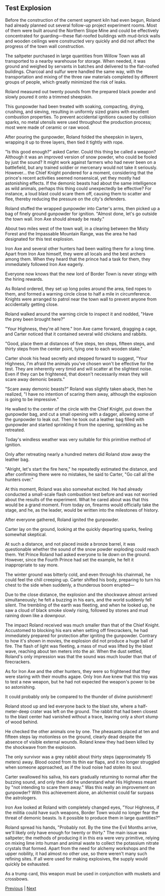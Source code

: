 ## Test Explosion
Before the construction of the cement segment kiln had even begun, Roland had already planned out several follow-up project experiment rooms. Most of them were built around the Northern Slope Mine and could be effectively concentrated for guarding—these flat-roofed buildings with mud-brick walls and wooden ceilings were constructed very quickly and did not affect the progress of the town wall construction.



The saltpeter purchased in large quantities from Willow Town was all transported to a nearby warehouse for storage. When needed, it was ground and weighed by servants in batches and delivered to the flat-roofed buildings. Charcoal and sulfur were handled the same way, with the transportation and mixing of the three raw materials completed by different groups of people, which greatly minimized the risk of leaks.



Roland measured out twenty pounds from the prepared black powder and slowly poured it onto a trimmed sheepskin.



This gunpowder had been treated with soaking, compacting, drying, crushing, and sieving, resulting in uniformly sized grains with excellent combustion properties. To prevent accidental ignitions caused by collision sparks, no metal utensils were used throughout the production process; most were made of ceramic or raw wood.



After pouring the gunpowder, Roland folded the sheepskin in layers, wrapping it up to three layers, then tied it tightly with rope.



"Is this good enough?" asked Carter. Could this thing be called a weapon? Although it was an improved version of snow powder, who could be fooled by just the sound? It might work against farmers who had never been on a battlefield, but any trained soldier or mercenary would not take it seriously. However... the Chief Knight pondered for a moment, considering that the prince's recent activities seemed nonsensical, yet they mostly had astonishing effects. If the demonic beasts had about the same intelligence as wild animals, perhaps this thing could unexpectedly be effective? For instance, a loud blast could scare them off, causing them to scatter and flee, thereby reducing the pressure on the city's defenders.



Roland stuffed the wrapped gunpowder into Carter's arms, then picked up a bag of finely ground gunpowder for ignition. "Almost done, let's go outside the town wall. Iron Axe should already be ready."



About two miles west of the town wall, in a clearing between the Misty Forest and the Impassable Mountain Range, was the area he had designated for this test explosion.



Iron Axe and several other hunters had been waiting there for a long time. Apart from Iron Axe himself, they were all locals and the best archers among them. When they heard that the prince had a task for them, they immediately followed Iron Axe eagerly.



Everyone now knows that the new lord of Border Town is never stingy with the hiring rewards. 

As Roland ordered, they set up long poles around the area, tied ropes to them, and formed a warning circle close to half a mile in circumference. Knights were arranged to patrol near the town wall to prevent anyone from accidentally getting close.

Roland walked around the warning circle to inspect it and nodded, "Have the prey been brought here?"

"Your Highness, they're all here." Iron Axe came forward, dragging a cage, and Carter noticed that it contained several wild chickens and rabbits.

"Good, place them at distances of five steps, ten steps, fifteen steps, and thirty steps from the center point, tying one to each wooden stake."

Carter shook his head secretly and stepped forward to suggest, "Your Highness, I'm afraid the animals you've chosen won't be effective for the test. They are inherently very timid and will scatter at the slightest noise. Even if they can be frightened, that doesn't necessarily mean they will scare away demonic beasts."

"Scare away demonic beasts?" Roland was slightly taken aback, then he realized, "I have no intention of scaring them away, although the explosion is going to be impressive."

He walked to the center of the circle with the Chief Knight, put down the gunpowder bag, and cut a small opening with a dagger, allowing some of the gunpowder to leak out. Then he took out a leather bag filled with gunpowder and started sprinkling it from the opening, sprinkling as he retreated.

Today's windless weather was very suitable for this primitive method of ignition.



Only after retreating nearly a hundred meters did Roland stow away the leather bag.

"Alright, let's start the fire here," he repeatedly estimated the distance, and after confirming there were no mistakes, he said to Carter, "Go call all the hunters over."

At this moment, Roland was also somewhat excited. He had already conducted a small-scale flash combustion test before and was not worried about the results of the experiment. What he cared about was that this would be a grand moment. From today on, firearms would officially take the stage, and he, as the leader, would be written into the milestones of history.

After everyone gathered, Roland ignited the gunpowder.

Carter lay on the ground, looking at the quickly departing sparks, feeling somewhat skeptical.

At such a distance, and not placed inside a bronze barrel, it was questionable whether the sound of the snow powder exploding could reach them. Yet Prince Roland had asked everyone to lie down on the ground. However, since the Fourth Prince had set the example, he felt it inappropriate to say more.

The winter ground was bitterly cold, and even through his chainmail, he could feel the chill creeping up. Carter shifted his body, preparing to turn his chest to the side when suddenly, a thunderous boom erupted—

Due to the close distance, the explosion and the shockwave almost arrived simultaneously; he felt a buzzing in his ears, and the world suddenly fell silent. The trembling of the earth was fleeting, and when he looked up, he saw a cloud of black smoke slowly rising, followed by stones and mud raining down like a downpour.

The impact Roland received was much smaller than that of the Chief Knight. Accustomed to blocking his ears when setting off firecrackers, he had immediately prepared for protection after igniting the gunpowder. Contrary to how it's shown in movies, the explosion did not produce a huge ball of fire. The flash of light was fleeting, a mass of mud was lifted by the blast wave, reaching about ten meters into the air. When the dust settled, Roland's only impression was that the sound was much louder than that of firecrackers.



As for Iron Axe and the other hunters, they were so frightened that they were staring with their mouths agape. Only Iron Axe knew that this trip was to test a new weapon, but he had not expected the weapon's power to be so astonishing.

It could probably only be compared to the thunder of divine punishment!

Roland stood up and led everyone back to the blast site, where a half-meter-deep crater was left on the ground. The rabbit that had been closest to the blast center had vanished without a trace, leaving only a short stump of wood behind.

He checked the other animals one by one. The pheasants placed at ten and fifteen steps lay motionless on the ground, clearly dead despite the absence of visible external wounds. Roland knew they had been killed by the shockwave from the explosion.

The only survivor was a grey rabbit about thirty steps (approximately 15 meters) away. Blood oozed from its thin ear flaps, and it no longer struggled when someone approached, as if the loud noise had stolen its soul.

Carter swallowed his saliva, his ears gradually returning to normal after the buzzing sound, and only then did he understand what His Highness meant by "not intending to scare them away." Was this really an improvement on gunpowder? With this achievement alone, an alchemist could far surpass the astrologers.

Iron Axe looked at Roland with completely changed eyes, "Your Highness, if the militia could have such weapons, Border Town would no longer fear the threat of demonic beasts. Is it possible to produce them in large quantities?"

Roland spread his hands, "Probably not. By the time the Evil Months arrive, we'll likely only have enough for twenty or thirty." The main issue was saltpeter; the methods of producing it in this era were very primitive, relying on mixing lime into human and animal waste to collect the potassium nitrate crystals that formed. Apart from the need for alchemy workshops and the upper nobility, it had almost no other use, so there weren't many such refining sites. If all were used for making explosives, the supply would quickly be exhausted.

As a trump card, this weapon must be used in conjunction with muskets and crossbows.





[Previous](CH0033.md) | [Next](CH0035.md)
